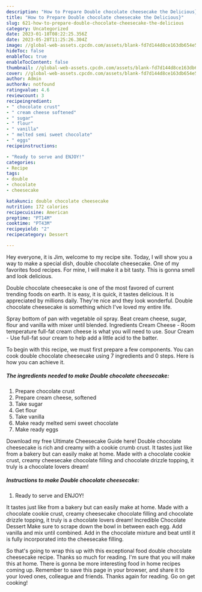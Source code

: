 ```yaml
---
description: "How to Prepare Double chocolate cheesecake the Delicious}"
title: "How to Prepare Double chocolate cheesecake the Delicious}"
slug: 621-how-to-prepare-double-chocolate-cheesecake-the-delicious
category: Uncategorized
date: 2023-01-18T08:22:25.356Z
date: 2023-05-28T11:25:26.304Z
image: //global-web-assets.cpcdn.com/assets/blank-fd7d144d8ce163db654e5a02c40b08a2775adb7897d16e4062681dc7e1b2800f.png
hideToc: false
enableToc: true
enableTocContent: false
thumbnail: //global-web-assets.cpcdn.com/assets/blank-fd7d144d8ce163db654e5a02c40b08a2775adb7897d16e4062681dc7e1b2800f.png
cover: //global-web-assets.cpcdn.com/assets/blank-fd7d144d8ce163db654e5a02c40b08a2775adb7897d16e4062681dc7e1b2800f.png
author: Admin
authorAv: notfound
ratingvalue: 4.6
reviewcount: 3
recipeingredient:
- " chocolate crust"
- " cream cheese softened"
- " sugar"
- " flour"
- " vanilla"
- " melted semi sweet chocolate"
- " eggs"
recipeinstructions:

- "Ready to serve and ENJOY!"
categories:
- Recipe
tags:
- double
- chocolate
- cheesecake

katakunci: double chocolate cheesecake 
nutrition: 172 calories
recipecuisine: American
preptime: "PT14M"
cooktime: "PT43M"
recipeyield: "2"
recipecategory: Dessert

---
```



Hey everyone, it is Jim, welcome to my recipe site. Today, I will show you a way to make a special dish, double chocolate cheesecake. One of my favorites food recipes. For mine, I will make it a bit tasty. This is gonna smell and look delicious.

Double chocolate cheesecake is one of the most favored of current trending foods on earth. It is easy, it is quick, it tastes delicious. It is appreciated by millions daily. They're nice and they look wonderful. Double chocolate cheesecake is something which I've loved my entire life.

Spray bottom of pan with vegetable oil spray. Beat cream cheese, sugar, flour and vanilla with mixer until blended. Ingredients Cream Cheese - Room temperature full-fat cream cheese is what you will need to use. Sour Cream - Use full-fat sour cream to help add a little acid to the batter.


To begin with this recipe, we must first prepare a few components. You can cook double chocolate cheesecake using 7 ingredients and 0 steps. Here is how you can achieve it.

<!--inarticleads1-->

##### The ingredients needed to make Double chocolate cheesecake:

1. Prepare  chocolate crust
1. Prepare  cream cheese, softened
1. Take  sugar
1. Get  flour
1. Take  vanilla
1. Make ready  melted semi sweet chocolate
1. Make ready  eggs


Download my free Ultimate Cheesecake Guide here! Double chocolate cheesecake is rich and creamy with a cookie crumb crust. It tastes just like from a bakery but can easily make at home. Made with a chocolate cookie crust, creamy cheesecake chocolate filling and chocolate drizzle topping, it truly is a chocolate lovers dream! 

<!--inarticleads2-->

##### Instructions to make Double chocolate cheesecake:


1. Ready to serve and ENJOY!

It tastes just like from a bakery but can easily make at home. Made with a chocolate cookie crust, creamy cheesecake chocolate filling and chocolate drizzle topping, it truly is a chocolate lovers dream! Incredible Chocolate Dessert Make sure to scrape down the bowl in between each egg. Add vanilla and mix until combined. Add in the chocolate mixture and beat until it is fully incorporated into the cheesecake filling. 

So that's going to wrap this up with this exceptional food double chocolate cheesecake recipe. Thanks so much for reading. I'm sure that you will make this at home. There is gonna be more interesting food in home recipes coming up. Remember to save this page in your browser, and share it to your loved ones, colleague and friends. Thanks again for reading. Go on get cooking!
